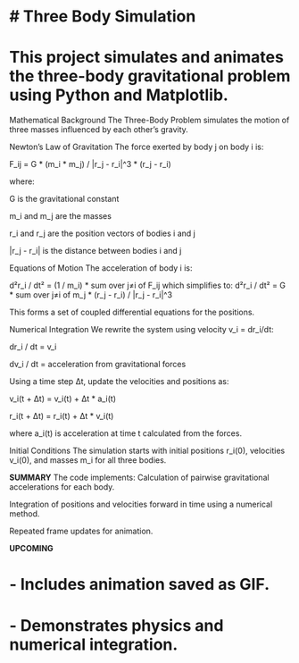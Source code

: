 # \# Three Body Simulation


# This project simulates and animates the three-body gravitational problem using Python and Matplotlib.
Mathematical Background
The Three-Body Problem simulates the motion of three masses influenced by each other’s gravity.

Newton’s Law of Gravitation
The force exerted by body j on body i is:

F_ij = G * (m_i * m_j) / |r_j - r_i|^3 * (r_j - r_i)

where:

G is the gravitational constant

m_i and m_j are the masses

r_i and r_j are the position vectors of bodies i and j

|r_j - r_i| is the distance between bodies i and j

Equations of Motion
The acceleration of body i is:

d²r_i / dt² = (1 / m_i) * sum over j≠i of F_ij
which simplifies to:
d²r_i / dt² = G * sum over j≠i of m_j * (r_j - r_i) / |r_j - r_i|^3

This forms a set of coupled differential equations for the positions.

Numerical Integration
We rewrite the system using velocity v_i = dr_i/dt:

dr_i / dt = v_i

dv_i / dt = acceleration from gravitational forces

Using a time step Δt, update the velocities and positions as:

v_i(t + Δt) = v_i(t) + Δt * a_i(t)

r_i(t + Δt) = r_i(t) + Δt * v_i(t)

where a_i(t) is acceleration at time t calculated from the forces.

Initial Conditions
The simulation starts with initial positions r_i(0), velocities v_i(0), and masses m_i for all three bodies.

**SUMMARY**
The code implements:
Calculation of pairwise gravitational accelerations for each body.

Integration of positions and velocities forward in time using a numerical method.

Repeated frame updates for animation.

**UPCOMING**
# \- Includes animation saved as GIF.

# \- Demonstrates physics and numerical integration.



